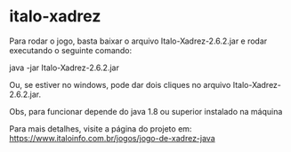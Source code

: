 # italo-xadrez

Para rodar o jogo, basta baixar o arquivo Italo-Xadrez-2.6.2.jar e rodar executando o seguinte comando:

java -jar Italo-Xadrez-2.6.2.jar

Ou, se estiver no windows, pode dar dois cliques no arquivo Italo-Xadrez-2.6.2.jar.

Obs, para funcionar depende do java 1.8 ou superior instalado na máquina

Para mais detalhes, visite a página do projeto em: https://www.italoinfo.com.br/jogos/jogo-de-xadrez-java
